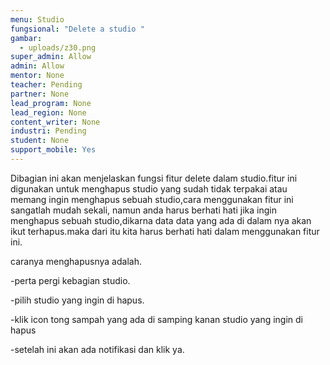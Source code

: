 ```yaml
---
menu: Studio
fungsional: "Delete a studio "
gambar:
  - uploads/z30.png
super_admin: Allow
admin: Allow
mentor: None
teacher: Pending
partner: None
lead_program: None
lead_region: None
content_writer: None
industri: Pending
student: None
support_mobile: Yes
---
```

Dibagian ini akan menjelaskan fungsi fitur delete dalam studio.fitur ini digunakan untuk menghapus studio yang sudah tidak terpakai atau memang ingin menghapus sebuah studio,cara menggunakan fitur ini sangatlah mudah sekali, namun anda harus berhati hati jika ingin menghapus sebuah studio,dikarna data data yang ada di dalam nya akan ikut terhapus.maka dari itu kita harus berhati hati dalam menggunakan fitur ini.

caranya menghapusnya adalah.

\-perta pergi kebagian studio.

\-pilih studio yang ingin di hapus.

\-klik icon tong sampah yang ada di samping kanan studio yang ingin di hapus

\-setelah ini akan ada notifikasi dan klik ya.
